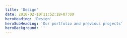 ```yaml
---
title: 'Design'
date: 2018-02-10T11:52:18+07:00
heroHeading: 'Design'
heroSubHeading: 'Our portfolio and previous projects'
heroBackground: ''
---
```

